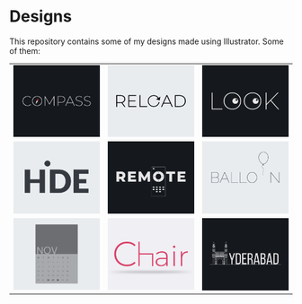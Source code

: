 # Designs
This repository contains some of my designs made using Illustrator.
Some of them:
<table>
    <tr>
      <td><img src="2020-12/png/12.12.2020.png"></td>
      <td><img src="2020-11/png/25.11.2020.png"></td>
      <td><img src="2021-01/png/16.01.2021.png"></td>
    </tr>
    <tr>
      <td><img src="2020-11/png/23.11.2020.png"></td>
      <td><img src="2020-12/png/08.12.2020.png"></td>
      <td><img src="2020-11/png/22.11.2020.png"></td>
    </tr>
    <tr>
      <td><img src="2020-11/png/26.11.2020.png"></td>
      <td><img src="2020-11/png/17.11.2020.png"></td>
      <td><img src="2020-12/png/20.12.2020.png"></td>
    </tr>
</table>
